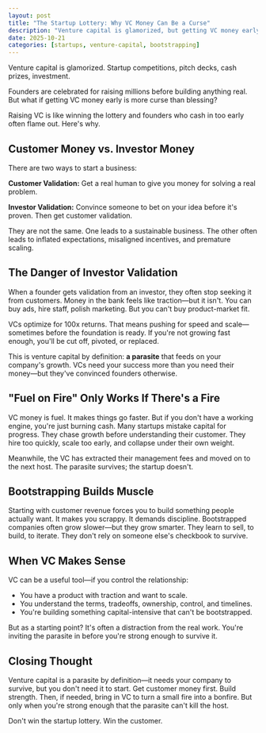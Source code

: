 ```yaml
---
layout: post
title: "The Startup Lottery: Why VC Money Can Be a Curse"
description: "Venture capital is glamorized, but getting VC money early is often more curse than blessing. Here's why customer validation beats investor validation every time."
date: 2025-10-21
categories: [startups, venture-capital, bootstrapping]
---
```


Venture capital is glamorized. Startup competitions, pitch decks, cash prizes, investment.

Founders are celebrated for raising millions before building anything real. But what if getting VC money early is more curse than blessing?

Raising VC is like winning the lottery and founders who cash in too early often flame out. Here's why.

## Customer Money vs. Investor Money

There are two ways to start a business:

**Customer Validation:** Get a real human to give you money for solving a real problem.

**Investor Validation:** Convince someone to bet on your idea before it's proven. Then get customer validation.

They are not the same. One leads to a sustainable business. The other often leads to inflated expectations, misaligned incentives, and premature scaling.

## The Danger of Investor Validation

When a founder gets validation from an investor, they often stop seeking it from customers. Money in the bank feels like traction—but it isn't. You can buy ads, hire staff, polish marketing. But you can't buy product-market fit.

VCs optimize for 100x returns. That means pushing for speed and scale—sometimes before the foundation is ready. If you're not growing fast enough, you'll be cut off, pivoted, or replaced.

This is venture capital by definition: **a parasite** that feeds on your company's growth. VCs need your success more than you need their money—but they've convinced founders otherwise.

## "Fuel on Fire" Only Works If There's a Fire

VC money is fuel. It makes things go faster. But if you don't have a working engine, you're just burning cash. Many startups mistake capital for progress. They chase growth before understanding their customer. They hire too quickly, scale too early, and collapse under their own weight.

Meanwhile, the VC has extracted their management fees and moved on to the next host. The parasite survives; the startup doesn't.

## Bootstrapping Builds Muscle

Starting with customer revenue forces you to build something people actually want. It makes you scrappy. It demands discipline. Bootstrapped companies often grow slower—but they grow smarter. They learn to sell, to build, to iterate. They don't rely on someone else's checkbook to survive.

## When VC Makes Sense

VC can be a useful tool—if you control the relationship:

- You have a product with traction and want to scale.
- You understand the terms, tradeoffs, ownership, control, and timelines.
- You're building something capital-intensive that can't be bootstrapped.

But as a starting point? It's often a distraction from the real work. You're inviting the parasite in before you're strong enough to survive it.

## Closing Thought

Venture capital is a parasite by definition—it needs your company to survive, but you don't need it to start. Get customer money first. Build strength. Then, if needed, bring in VC to turn a small fire into a bonfire. But only when you're strong enough that the parasite can't kill the host.

Don't win the startup lottery. Win the customer.
